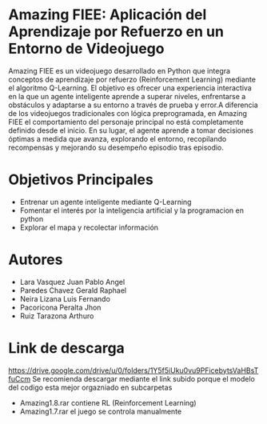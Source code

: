 # Amazing FIEE: Aplicación del Aprendizaje por Refuerzo en un Entorno de Videojuego
Amazing FIEE es un videojuego desarrollado en Python que integra conceptos de aprendizaje por refuerzo (Reinforcement Learning) mediante el algoritmo Q-Learning. El objetivo es ofrecer una experiencia interactiva en la que un agente inteligente aprende a superar niveles, enfrentarse a obstáculos y adaptarse a su entorno a través de prueba y error.A diferencia de los videojuegos tradicionales con lógica preprogramada, en Amazing FIEE el comportamiento del personaje principal no está completamente definido desde el inicio. En su lugar, el agente aprende a tomar decisiones óptimas a medida que avanza, explorando el entorno, recopilando recompensas y mejorando su desempeño episodio tras episodio. 
# Objetivos Principales
- Entrenar un agente inteligente mediante Q-Learning
- Fomentar el interés por la inteligencia artificial y la programacion en python
- Explorar el mapa y recolectar información
# Autores 
- Lara Vasquez Juan Pablo Angel
- Paredes Chavez Gerald Raphael
- Neira Lizana Luis Fernando
- Pacoricona Peralta Jhon 
- Ruiz Tarazona Arthuro
# Link de descarga
https://drive.google.com/drive/u/0/folders/1Y5f5iUku0vu9PFicebytsVaHBsTfuCcm
Se recomienda descargar mediante el link subido porque el modelo del codigo esta mejor orgazniado en subcarpetas
- Amazing1.8.rar contiene RL (Reinforcement Learning)
- Amazing1.7.rar el juego se controla manualmente 
